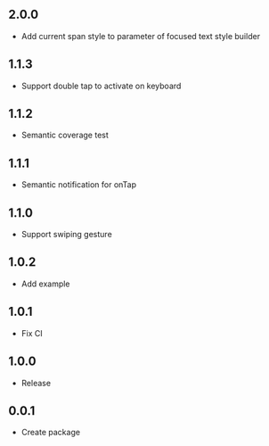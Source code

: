 ## 2.0.0
- Add current span style to parameter of focused text style builder
 
## 1.1.3
- Support double tap to activate on keyboard

## 1.1.2
- Semantic coverage test
 
## 1.1.1
- Semantic notification for onTap
 
## 1.1.0
- Support swiping gesture
 
## 1.0.2
- Add example
 
## 1.0.1
- Fix CI
 
## 1.0.0
- Release
 
## 0.0.1
- Create package